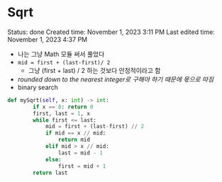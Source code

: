 # Sqrt

Status: done
Created time: November 1, 2023 3:11 PM
Last edited time: November 1, 2023 4:37 PM

- 나는 그냥 Math 모듈 써서 풀었다
- `mid = first + (last-first)/ 2`
    - 그냥 (first + last) / 2 하는 것보다 안정적이라고 함
- *rounded down to the nearest integer로 구해야 하기 때문에 몫으로 따짐*
- binary search

```python
def mySqrt(self, x: int) -> int:
        if x == 0: return 0 
        first, last = 1, x
        while first <= last:
            mid = first + (last-first) // 2
            if mid == x // mid: 
                return mid 
            elif mid > x // mid:
                last = mid - 1
            else:
                first = mid + 1 
        return last
```